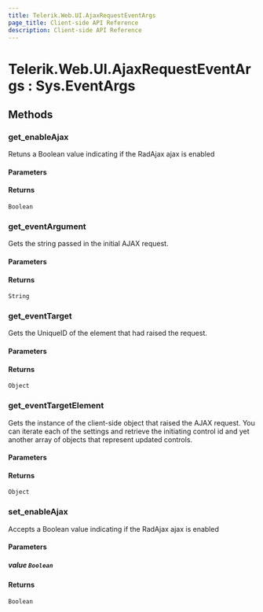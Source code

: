 ```yaml
---
title: Telerik.Web.UI.AjaxRequestEventArgs
page_title: Client-side API Reference
description: Client-side API Reference
---
```


# Telerik.Web.UI.AjaxRequestEventArgs : Sys.EventArgs 

## Methods

###  get_enableAjax

Retuns a Boolean value indicating if the RadAjax ajax is enabled

#### Parameters

#### Returns

`Boolean` 

###  get_eventArgument

Gets the string passed in the initial AJAX request.

#### Parameters

#### Returns

`String` 

###  get_eventTarget

Gets the UniqueID of the element that had raised the request.

#### Parameters

#### Returns

`Object` 

###  get_eventTargetElement

Gets the instance of the client-side object that raised the AJAX request. You can iterate each of the settings and retrieve the initiating control id and yet another array of objects that represent updated controls.

#### Parameters

#### Returns

`Object` 

###  set_enableAjax

Accepts a Boolean value indicating if the RadAjax ajax is enabled

#### Parameters
##### value  `Boolean`

#### Returns

`Boolean` 


